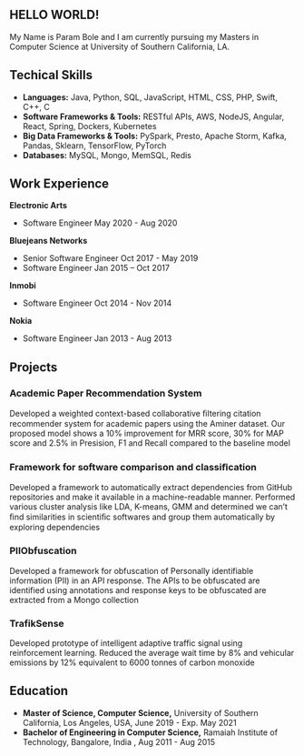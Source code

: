 ## HELLO WORLD!

My Name is Param Bole and I am currently pursuing my Masters in Computer Science at University of Southern California, LA. 

## Techical Skills
- **Languages:** Java, Python, SQL, JavaScript, HTML, CSS, PHP, Swift, C++, C
- **Software Frameworks & Tools:** RESTful APIs, AWS, NodeJS, Angular, React, Spring, Dockers, Kubernetes
- **Big Data Frameworks & Tools:** PySpark, Presto, Apache Storm, Kafka, Pandas, Sklearn, TensorFlow, PyTorch
- **Databases:** MySQL, Mongo, MemSQL, Redis

## Work Experience

**Electronic Arts**
- Software Engineer May 2020 - Aug 2020

**Bluejeans Networks**
 - Senior Software Engineer Oct 2017 - May 2019
 - Software Engineer Jan 2015 – Oct 2017
 
**Inmobi**
 - Software Engineer Oct 2014 - Nov 2014
 
**Nokia**
 - Software Engineer Jan 2013 - Aug 2013
 
## Projects

### Academic Paper Recommendation System

Developed a weighted context-based collaborative ﬁltering citation recommender system for academic papers using the Aminer dataset. Our proposed model shows a 10% improvement for MRR score, 30% for MAP score and 2.5% in Presision, F1 and Recall compared to the baseline model

### Framework for software comparison and classiﬁcation

Developed a framework to automatically extract dependencies from GitHub repositories and make it available in a machine-readable manner. Performed various cluster analysis like LDA, K-means, GMM and determined we can’t ﬁnd similarities in scientiﬁc softwares and group them automatically by exploring dependencies

### PIIObfuscation
Developed a framework for obfuscation of Personally identifiable information (PII) in an API response. The APIs to be obfuscated are identified using annotations and response keys to be obfuscated are extracted from a Mongo collection

### TrafikSense                                                                                                              
Developed prototype of intelligent adaptive traffic signal using reinforcement learning. Reduced the average wait time by 8% and vehicular emissions by 12% equivalent to 6000 tonnes of carbon monoxide

## Education

- **Master of Science, Computer Science,** University of Southern California, Los Angeles, USA, June 2019 - Exp. May 2021                                                                                                                                      
- **Bachelor of Engineering in Computer Science,** Ramaiah Institute of Technology, Bangalore, India , Aug 2011 - Aug 2015     
